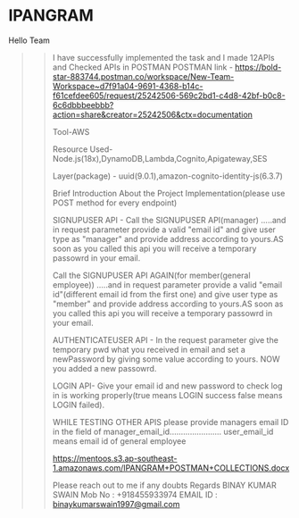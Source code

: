 # IPANGRAM
Hello Team
>>
>> I have successfully implemented the task and I made 12APIs and Checked APIs in POSTMAN
>>POSTMAN link - https://bold-star-883744.postman.co/workspace/New-Team-Workspace~d7f91a04-9691-4368-b14c-f61cefdee605/request/25242506-569c2bd1-c4d8-42bf-b0c8-6c6dbbbeebbb?action=share&creator=25242506&ctx=documentation
>> 
>> Tool-AWS
>> 
>> Resource Used-Node.js(18x),DynamoDB,Lambda,Cognito,Apigateway,SES
>>
>> Layer(package) - uuid(9.0.1),amazon-cognito-identity-js(6.3.7)
>>
>>
>>Brief Introduction About the Project Implementation(please use POST method for every endpoint)
>>
>>SIGNUPUSER API - Call the SIGNUPUSER API(manager) .....and in request parameter provide a valid "email id"  and give user type as "manager" and provide address according to yours.AS soon as you called this api you will receive a temporary passowrd in your email.
>>
>>Call the SIGNUPUSER API AGAIN(for member(general employee)) .....and in request parameter provide a valid "email id"(different email id from the first one)  and give user type as "member" and provide address according to yours.AS soon as you called this api you will receive a temporary passowrd in your email.
>>
>>AUTHENTICATEUSER API - In the request parameter give the temporary pwd what you received in email and set a newPassword by giving some value according to yours.
NOW you added a new passowrd.
>>
>>LOGIN API- Give your email id and new password to check log in is working properly(true means LOGIN success false means LOGIN failed).
>>
>>WHILE TESTING OTHER APIS please provide managers email ID in the field of manager_email_id.......................
>>user_email_id means email id of general employee
>>
>>https://mentoos.s3.ap-southeast-1.amazonaws.com/IPANGRAM+POSTMAN+COLLECTIONS.docx
>>
>>Please reach out to me if any doubts
Regards
BINAY KUMAR SWAIN 
Mob No : +918455933974
>>EMAIL ID : binaykumarswain1997@gmail.com

